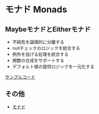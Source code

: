 # モナド Monads

## MaybeモナドとEitherモナド

- 不純性を論理的に分離する
- nullチェックのロジックを統合する
- 例外を投げる処理を統合する
- 関数の合成をサポートする
- デフォルト値の提供ロジックを一元化する

[サンプルコード](https://codesandbox.io/s/maybe-monads-g771rw)

## その他

- [モナド](https://bit.ly/43ex3VT)
